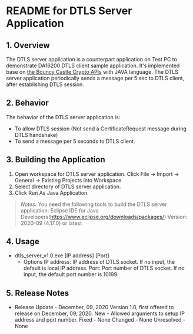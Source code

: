 README for DTLS Server Application
====

## 1. Overview
The DTLS server application is a counterpart application on Test PC to demonstrate DA16200 DTLS client sample application. It's implemented base on [the Bouncy Castle Crypto APIs](http://www.bouncycastle.org/java.html/) with JAVA language.
The DTLS server application periodically sends a message per 5 sec to DTLS client, after establishing DTLS session.

## 2. Behavior
The behavior of the DTLS server application is:
-    To allow DTLS session (Not send a CertificateRequest message during DTLS handshake)
-    To send a message per 5 seconds to DTLS client.

## 3. Building the Application
1. Open workspace for DTLS server application.
Click File -> Import -> General -> Existing Projects into Workspace
2. Select directory of DTLS server application.
3. Click Run As Java Application.
> *Notes:*
> You need the following tools to build the DTLS server application:
> Eclipse IDE for Java Developers(https://www.eclipse.org/downloads/packages/)
> Version: 2020-09 (4.17.0) or latest

## 4. Usage
* dtls_server_v1.0.exe [IP address] [Port]
    * Options
    IP address: IP address of DTLS socket. If no input, the default is local IP address.
    Port: Port number of DTLS socket. If no input, the default port number is 10199.

## 5. Release Notes
* Release Update - December, 09, 2020
Version 1.0, first offered to release on December, 09, 2020.
New - Allowed arguments to setup IP address and port number.
Fixed - None
Changed - None
Unresolved - None
